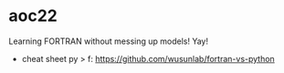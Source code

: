 # aoc22

Learning FORTRAN without messing up models! Yay! 

- cheat sheet py > f: https://github.com/wusunlab/fortran-vs-python 
